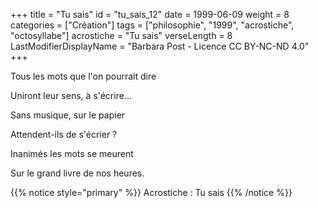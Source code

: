 +++
title = "Tu sais"
id = "tu_sais_12"
date = 1999-06-09
weight = 8
categories = ["Création"]
tags = ["philosophie", "1999", "acrostiche", "octosyllabe"]
acrostiche = "Tu sais"
verseLength = 8
LastModifierDisplayName = "Barbara Post - Licence CC BY-NC-ND 4.0"
+++

Tous les mots que l'on pourrait dire

Uniront leur sens, à s'écrire...

Sans musique, sur le papier

Attendent-ils de s'écrier ?

Inanimés les mots se meurent

Sur le grand livre de nos heures.

{{% notice style="primary" %}}
Acrostiche : Tu sais
{{% /notice %}}
